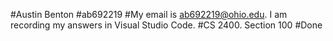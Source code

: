 #Austin Benton
#ab692219
#My email is ab692219@ohio.edu. I am recording my answers in Visual Studio Code.
#CS 2400. Section 100
#Done